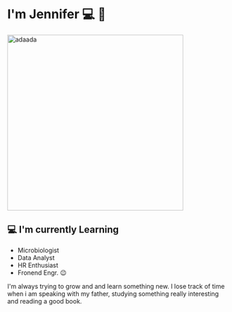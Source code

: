 # I'm Jennifer 💻 👋

<img src="https://user-images.githubusercontent.com/114662139/197970631-235ede32-3055-47f5-8001-2049b5e9ebb7.jpg" alt="adaada" width="400" height="400">


## 💻 I'm currently Learning

- Microbiologist
- Data Analyst
- HR Enthusiast
- Fronend Engr. 😉


 I'm always trying to grow and and learn something new. I lose track of time when i am speaking with my father, studying something really interesting and reading a good book.



